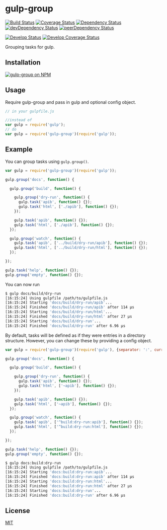 # gulp-group

[![Build Status][travis-shield]][travis]
[![Coverage Status][coveralls-shield]][coveralls]
[![Dependency Status][dependencies-shield]][dependencies]
[![devDependency Status][dependencies-dev-shield]][dependencies-dev]
[![peerDependency Status][dependencies-peer-shield]][dependencies-peer]

[![Develop Status][travis-shield-develop]][travis]
[![Develop Coverage Status][coveralls-shield-develop]][coveralls]

Grouping tasks for gulp.


## Installation

[![gulp-group on NPM](https://nodei.co/npm/gulp-group.png?small=true)][npm]

## Usage

Require gulp-group and pass in gulp and optional config object.
```javascript
// in your gulpfile.js

//instead of
var gulp = require('gulp');
// do
var gulp = require('gulp-group')(require('gulp'));
```

## Example

 You can group tasks using `gulp.group()`.
```javascript
var gulp = require('gulp-group')(require('gulp'));

gulp.group('docs', function() {

  gulp.group('build', function() {

    gulp.group('dry-run', function() {
      gulp.task('apib', function() {});
      gulp.task('html', ['./apib'], function() {});
    });

    gulp.task('apib', function() {});
    gulp.task('html', ['./apib'], function() {});
  });

  gulp.group('watch', function() {
    gulp.task('apib', ['../build/dry-run/apib'], function() {});
    gulp.task('html', ['../build/dry-run/html'], function() {});
  });

});

gulp.task('help', function() {});
gulp.group('empty', function() {});
```

You can now run
```bash
$ gulp docs/build/dry-run
[16:15:24] Using gulpfile /path/to/gulpfile.js
[16:15:24] Starting 'docs/build/dry-run/apib'...
[16:15:24] Finished 'docs/build/dry-run/apib' after 114 μs
[16:15:24] Starting 'docs/build/dry-run/html'...
[16:15:24] Finished 'docs/build/dry-run/html' after 27 μs
[16:15:24] Starting 'docs/build/dry-run'...
[16:15:24] Finished 'docs/build/dry-run' after 6.96 μs
```


By default, tasks will be defined as if they were entries in a directory structure.
However, you can change these by providing a config object.

```javascript
var gulp = require('gulp-group')(require('gulp'), {separator: ':', current: '~', parent: '^'});

gulp.group('docs', function() {

  gulp.group('build', function() {

    gulp.group('dry-run', function() {
      gulp.task('apib', function() {});
      gulp.task('html', ['~apib'], function() {});
    });

    gulp.task('apib', function() {});
    gulp.task('html', ['~apib'], function() {});
  });

  gulp.group('watch', function() {
    gulp.task('apib', ['^build:dry-run:apib'], function() {});
    gulp.task('html', ['^build:dry-run:html'], function() {});
  });

});

gulp.task('help', function() {});
gulp.group('empty', function() {});
```
```bash
$ gulp docs:build:dry-run
[16:15:24] Using gulpfile /path/to/gulpfile.js
[16:15:24] Starting 'docs:build:dry-run:apib'...
[16:15:24] Finished 'docs:build:dry-run:apib' after 114 μs
[16:15:24] Starting 'docs:build:dry-run:html'...
[16:15:24] Finished 'docs:build:dry-run:html' after 27 μs
[16:15:24] Starting 'docs:build:dry-run'...
[16:15:24] Finished 'docs:build:dry-run' after 6.96 μs
```

## License
[MIT](/LICENSE)


[npm]:                     https://www.npmjs.com/package/gulp-group
[travis]:                  https://travis-ci.org/call-a3/gulp-group
[travis-shield]:           https://img.shields.io/travis/call-a3/gulp-group.svg
[travis-shield-develop]:   https://img.shields.io/travis/call-a3/gulp-group/develop.svg?label=develop%20build
[coveralls]:               https://coveralls.io/r/call-a3/gulp-group
[coveralls-shield]:        https://img.shields.io/coveralls/call-a3/gulp-group.svg
[coveralls-shield-develop]:https://img.shields.io/coveralls/call-a3/gulp-group/develop.svg?label=develop%20coverage
[dependencies]:            https://david-dm.org/call-a3/gulp-group
[dependencies-dev]:        https://david-dm.org/call-a3/gulp-group#info=devDependencies
[dependencies-peer]:       https://david-dm.org/call-a3/gulp-group#info=peerDependencies
[dependencies-shield]:     https://img.shields.io/david/call-a3/gulp-group.svg
[dependencies-dev-shield]: https://img.shields.io/david/dev/call-a3/gulp-group.svg
[dependencies-peer-shield]:https://img.shields.io/david/peer/call-a3/gulp-group.svg
